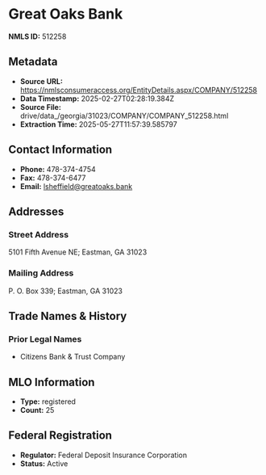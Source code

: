 # Great Oaks Bank

**NMLS ID:** 512258

## Metadata
- **Source URL:** https://nmlsconsumeraccess.org/EntityDetails.aspx/COMPANY/512258
- **Data Timestamp:** 2025-02-27T02:28:19.384Z
- **Source File:** drive/data_/georgia/31023/COMPANY/COMPANY_512258.html
- **Extraction Time:** 2025-05-27T11:57:39.585797

## Contact Information
- **Phone:** 478-374-4754
- **Fax:** 478-374-6477
- **Email:** lsheffield@greatoaks.bank

## Addresses
### Street Address
5101 Fifth Avenue NE; Eastman, GA 31023

### Mailing Address
P. O. Box 339; Eastman, GA 31023

## Trade Names & History
### Prior Legal Names
- Citizens Bank & Trust Company

## MLO Information
- **Type:** registered
- **Count:** 25

## Federal Registration
- **Regulator:** Federal Deposit Insurance Corporation
- **Status:** Active
